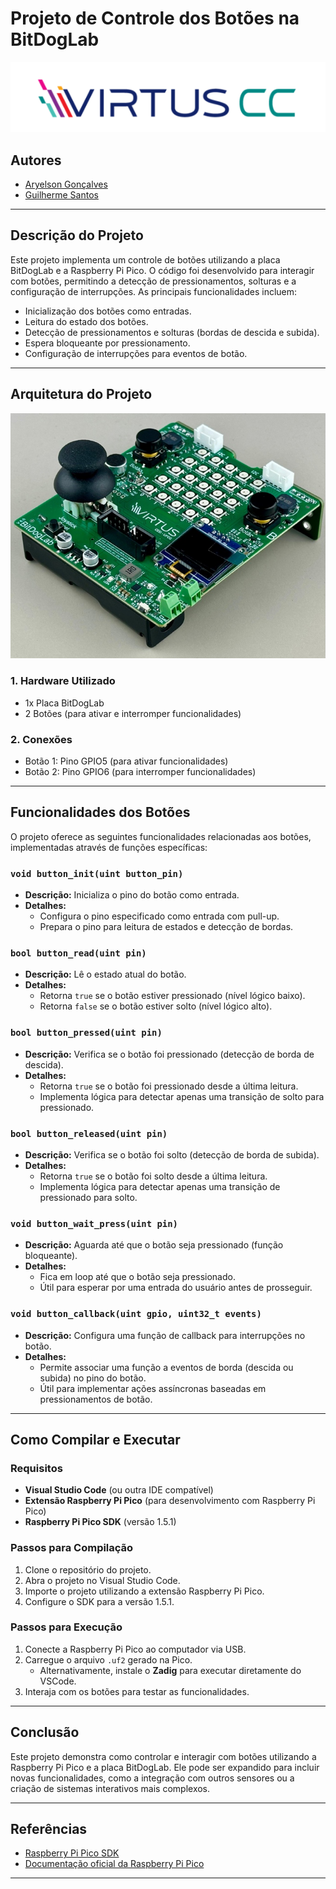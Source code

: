 # Projeto de Controle dos Botões na BitDogLab

<p align="center">
  <img src="images/VirtusCC.png" alt="Virtus">
</p>

## Autores

- [Aryelson Gonçalves](https://github.com/aryelson1)  
- [Guilherme Santos](https://github.com/GuilhermexL)  

---

## Descrição do Projeto

Este projeto implementa um controle de botões utilizando a placa BitDogLab e a Raspberry Pi Pico. O código foi desenvolvido para interagir com botões, permitindo a detecção de pressionamentos, solturas e a configuração de interrupções. As principais funcionalidades incluem:

- Inicialização dos botões como entradas.
- Leitura do estado dos botões.
- Detecção de pressionamentos e solturas (bordas de descida e subida).
- Espera bloqueante por pressionamento.
- Configuração de interrupções para eventos de botão.

---

## Arquitetura do Projeto

![Placa](images/Placa_profile.png)

### 1. Hardware Utilizado

- 1x Placa BitDogLab
- 2 Botões (para ativar e interromper funcionalidades)

### 2. Conexões

- Botão 1: Pino GPIO5 (para ativar funcionalidades)
- Botão 2: Pino GPIO6 (para interromper funcionalidades)

---

## Funcionalidades dos Botões

O projeto oferece as seguintes funcionalidades relacionadas aos botões, implementadas através de funções específicas:

### `void button_init(uint button_pin)`

- **Descrição:** Inicializa o pino do botão como entrada.
- **Detalhes:**
  - Configura o pino especificado como entrada com pull-up.
  - Prepara o pino para leitura de estados e detecção de bordas.

### `bool button_read(uint pin)`

- **Descrição:** Lê o estado atual do botão.
- **Detalhes:**
  - Retorna `true` se o botão estiver pressionado (nível lógico baixo).
  - Retorna `false` se o botão estiver solto (nível lógico alto).

### `bool button_pressed(uint pin)`

- **Descrição:** Verifica se o botão foi pressionado (detecção de borda de descida).
- **Detalhes:**
  - Retorna `true` se o botão foi pressionado desde a última leitura.
  - Implementa lógica para detectar apenas uma transição de solto para pressionado.

### `bool button_released(uint pin)`

- **Descrição:** Verifica se o botão foi solto (detecção de borda de subida).
- **Detalhes:**
  - Retorna `true` se o botão foi solto desde a última leitura.
  - Implementa lógica para detectar apenas uma transição de pressionado para solto.

### `void button_wait_press(uint pin)`

- **Descrição:** Aguarda até que o botão seja pressionado (função bloqueante).
- **Detalhes:**
  - Fica em loop até que o botão seja pressionado.
  - Útil para esperar por uma entrada do usuário antes de prosseguir.

### `void button_callback(uint gpio, uint32_t events)`

- **Descrição:** Configura uma função de callback para interrupções no botão.
- **Detalhes:**
  - Permite associar uma função a eventos de borda (descida ou subida) no pino do botão.
  - Útil para implementar ações assíncronas baseadas em pressionamentos de botão.

---

## Como Compilar e Executar

### Requisitos

- **Visual Studio Code** (ou outra IDE compatível)
- **Extensão Raspberry Pi Pico** (para desenvolvimento com Raspberry Pi Pico)
- **Raspberry Pi Pico SDK** (versão 1.5.1)

### Passos para Compilação

1. Clone o repositório do projeto.
2. Abra o projeto no Visual Studio Code.
3. Importe o projeto utilizando a extensão Raspberry Pi Pico.
4. Configure o SDK para a versão 1.5.1.

### Passos para Execução

1. Conecte a Raspberry Pi Pico ao computador via USB.
2. Carregue o arquivo `.uf2` gerado na Pico.
   - Alternativamente, instale o **Zadig** para executar diretamente do VSCode.
3. Interaja com os botões para testar as funcionalidades.

---

## Conclusão

Este projeto demonstra como controlar e interagir com botões utilizando a Raspberry Pi Pico e a placa BitDogLab. Ele pode ser expandido para incluir novas funcionalidades, como a integração com outros sensores ou a criação de sistemas interativos mais complexos.

---

## Referências

- [Raspberry Pi Pico SDK](https://github.com/raspberrypi/pico-sdk)  
- [Documentação oficial da Raspberry Pi Pico](https://www.raspberrypi.com/documentation/microcontrollers/)  

---